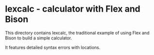 # lexcalc - calculator with Flex and Bison

This directory contains lexcalc, the traditional example of using Flex and
Bison to build a simple calculator.

It features detailed syntax errors with locations.

<!---
Local Variables:
fill-column: 76
ispell-dictionary: "american"
End:

Copyright (C) 2018-2022 Free Software Foundation, Inc.

This file is part of Bison, the GNU Compiler Compiler.

Permission is granted to copy, distribute and/or modify this document
under the terms of the GNU Free Documentation License, Version 1.3 or
any later version published by the Free Software Foundation; with no
Invariant Sections, with no Front-Cover Texts, and with no Back-Cover
Texts.  A copy of the license is included in the "GNU Free
Documentation License" file as part of this distribution.
--->
